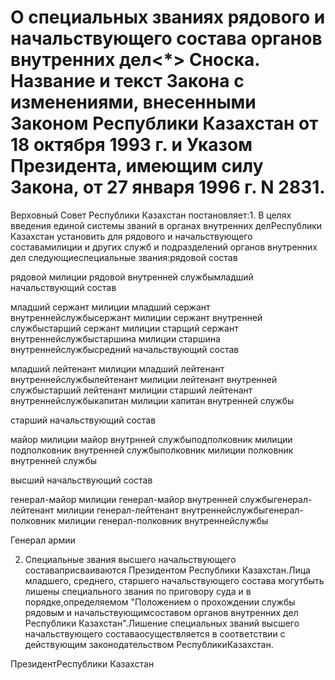 # О специальных званиях pядового и начальствующего состава оpганов внутpенних дел<*> Сноска. Название и текст Закона с изменениями, внесенными Законом Республики Казахстан от 18 октябpя 1993 г. и Указом Пpезидента, имеющим силу Закона, от 27 янваpя 1996 г. N 2831.

Верховный Совет Республики Казахстан постановляет:1. В целях введения единой системы званий в органах внутренних делРеспублики Казахстан установить для рядового и начальствующего составамилиции и других служб и подразделений органов внутренних дел следующиеспециальные звания:рядовой состав

рядовой милиции рядовой внутренней службымладший начальствующий состав

младший сержант милиции младший сержант внутреннейслужбысержант милиции сержант внутренней службыстарший сержант милиции старщий сержант внутреннейслужбыстаршина милиции старшина внутреннейслужбысредний начальствующий состав

младший лейтенант милиции младший лейтенант внутреннейслужбылейтенант милиции лейтенант внутренней службыстарший лейтенант милиции старший лейтенант внутреннейслужбыкапитан милиции капитан внутренней службы

старший начальствующий состав

майор милиции майор внутрнней службыподполковник милиции подполковник внутренней службыполковник милиции полковник внутренней службы

высший начальствующий состав

генерал-майор милиции генерал-майор внутренней службыгенерал-лейтенант милиции генерал-лейтенант внутреннейслужбыгенерал-полковник милиции генерал-полковник внутреннейслужбы

Генерал армии

2. Специальные звания высшего начальствующего составаприсваиваются Президентом Республики Казахстан.Лица младшего, среднего, старшего начальствующего состава могутбыть лишены специального звания по приговору суда и в порядке,определяемом "Положением о прохождении службы рядовым и начальствующимсоставом органов внутренних дел Республики Казахстан".Лишение специальных званий высшего начальствующего составаосуществляется в соответствии с действующим законодательством РеспубликиКазахстан.

ПрезидентРеспублики Казахстан

